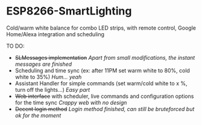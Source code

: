 # ESP8266-SmartLighting
Cold/warm white balance for combo LED strips, with remote control, Google Home/Alexa integration and scheduling

TO DO:
- ~~SLMessages implementation~~ *Apart from small modifications, the instant messages are finished*
- Scheduling and time sync (ex: after 11PM set warm white to 80%, cold white to 35%) *Hum... yeah*
- Assistant Handler for simple commands (set warm/cold white to x %, turn off the lights...) *Easy part*
- ~~Web interface~~ with scheduler, live commands and configuration options for the time sync *Crappy web with no design*
- ~~Decent login method~~ *Login method finished, can still be bruteforced but ok for the moment*
